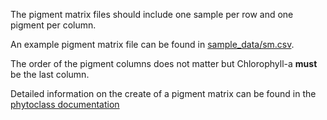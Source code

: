 The pigment matrix files should include one sample per row and one pigment per column.

An example pigment matrix file can be found in [sample_data/sm.csv](https://github.com/USF-IMARS/chemtax-shiny-gui/blob/main/sample_data/sm.csv).

The order of the pigment columns does not matter but Chlorophyll-a **must** be the last column.

Detailed information on the create of a pigment matrix can be found in the [phytoclass documentation]( https://cran.r-project.org/web/packages/phytoclass/vignettes/phytoclass-vignette.html)
